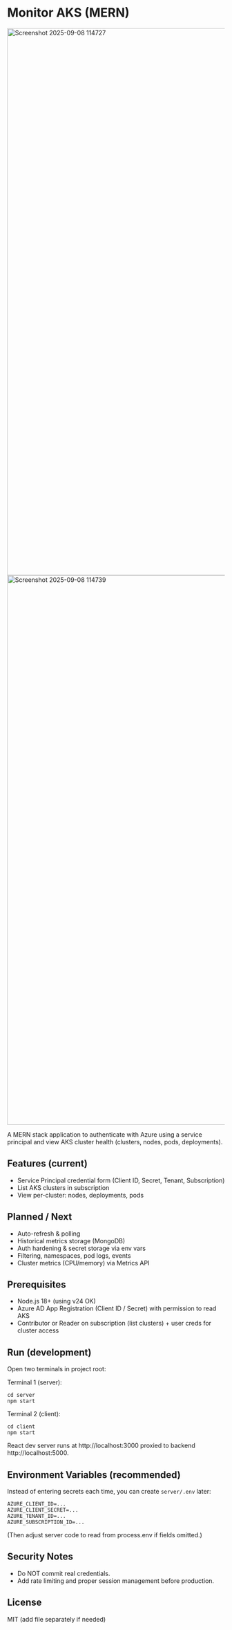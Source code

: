 # Monitor AKS (MERN)

<img width="2558" height="1265" alt="Screenshot 2025-09-08 114727" src="https://github.com/user-attachments/assets/333efb5a-ce56-4d3c-ab61-e02ee9da555f" />
<img width="2557" height="1271" alt="Screenshot 2025-09-08 114739" src="https://github.com/user-attachments/assets/685f8498-a043-4313-af78-4e0620167a68" />



A MERN stack application to authenticate with Azure using a service principal and view AKS cluster health (clusters, nodes, pods, deployments).

## Features (current)
- Service Principal credential form (Client ID, Secret, Tenant, Subscription)
- List AKS clusters in subscription
- View per-cluster: nodes, deployments, pods

## Planned / Next
- Auto-refresh & polling
- Historical metrics storage (MongoDB)
- Auth hardening & secret storage via env vars
- Filtering, namespaces, pod logs, events
- Cluster metrics (CPU/memory) via Metrics API

## Prerequisites
- Node.js 18+ (using v24 OK)
- Azure AD App Registration (Client ID / Secret) with permission to read AKS
- Contributor or Reader on subscription (list clusters) + user creds for cluster access

## Run (development)
Open two terminals in project root:

Terminal 1 (server):
```
cd server
npm start
```
Terminal 2 (client):
```
cd client
npm start
```
React dev server runs at http://localhost:3000 proxied to backend http://localhost:5000.

## Environment Variables (recommended)
Instead of entering secrets each time, you can create `server/.env` later:
```
AZURE_CLIENT_ID=...
AZURE_CLIENT_SECRET=...
AZURE_TENANT_ID=...
AZURE_SUBSCRIPTION_ID=...
```
(Then adjust server code to read from process.env if fields omitted.)

## Security Notes
- Do NOT commit real credentials.
- Add rate limiting and proper session management before production.

## License
MIT (add file separately if needed)


